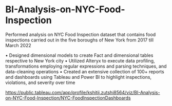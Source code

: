 # BI-Analysis-on-NYC-Food-Inspection
Performed analysis on NYC Food Inspection dataset that contains food inspections carried out in the five boroughs of New York from 2017 till March 2022 


• Designed dimensional models to create Fact and dimensional tables respective to New York city 
• Utilized Alteryx to execute data profiling, transformations employing regular expressions and parsing techniques, and data-cleaning operations
• Created an extensive collection of 100+ reports and dashboards using Tableau and Power BI to highlight inspections, violations, and severity over time

https://public.tableau.com/app/profile/kshitij.zutshi8564/viz/BI-Analysis-on-NYC-Food-Inspection/NYC-FoodInspectionDashboards